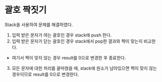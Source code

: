 # 괄호 짝짓기
Stack을 사용하여 문제를 해결하였다.
    
1. 입력 받은 문자가 여는 괄호인 경우 stack에 push 한다.
2. 입력 받은 문자가 닫는 괄호인 경우 stack에서 pop한 결과와 짝이 맞는지 비교한다.
- 여기서 짝이 맞지 않는 경우 result를 0으로 변경한 후 종료한다.
3. 모든 문자에 대한 처리를 끝마쳤을 때, stack에 원소가 남아있으면 짝이 맞지 않는 경우이므로 result를 0으로 변경한다.
